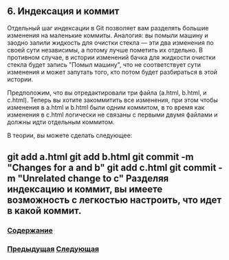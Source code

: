 ##  6. Индексация и коммит

Отдельный шаг индексации в Git позволяет вам разделять большие изменения на маленькие коммиты. Аналогия: вы помыли машину и заодно залили жидкость для очистки стекла — эти два изменения по своей сути независимы, а потому лучше пометить их отдельно. В противном случае, в истории изменений бачка для жидкости очистки стекла будет запись "Помыл машину", что не соответствует сути изменения и может запутать того, кто потом будет разбираться в этой истории.

Предположим, что вы отредактировали три файла (a.html, b.html, и c.html). Теперь вы хотите закоммитить все изменения, при этом чтобы изменения в a.html и b.html были одним коммитом, в то время как изменения в c.html логически не связаны с первыми двумя файлами и должны идти отдельным коммитом.

В теории, вы можете сделать следующее:

git add a.html
git add b.html
git commit -m "Changes for a and b"
git add c.html
git commit -m "Unrelated change to c"
Разделяя индексацию и коммит, вы имеете возможность с легкостью настроить, что идет в какой коммит.
---

### [Содержание](./bookgit.md)
### [Предыдущая](./book6.md)   [Следующая](./book8.md)